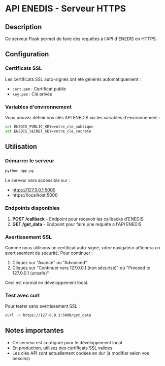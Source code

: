 # API ENEDIS - Serveur HTTPS

## Description
Ce serveur Flask permet de faire des requêtes à l'API d'ENEDIS en HTTPS.

## Configuration

### Certificats SSL
Les certificats SSL auto-signés ont été générés automatiquement :
- `cert.pem` : Certificat public
- `key.pem` : Clé privée

### Variables d'environnement
Vous pouvez définir vos clés API ENEDIS via les variables d'environnement :
```bash
set ENEDIS_PUBLIC_KEY=votre_cle_publique
set ENEDIS_SECRET_KEY=votre_cle_secrete
```

## Utilisation

### Démarrer le serveur
```bash
python app.py
```

Le serveur sera accessible sur :
- https://127.0.0.1:5000
- https://localhost:5000

### Endpoints disponibles

1. **POST /callback** - Endpoint pour recevoir les callbacks d'ENEDIS
2. **GET /get_data** - Endpoint pour faire une requête à l'API ENEDIS

### Avertissement SSL
Comme nous utilisons un certificat auto-signé, votre navigateur affichera un avertissement de sécurité. Pour continuer :

1. Cliquez sur "Avancé" ou "Advanced"
2. Cliquez sur "Continuer vers 127.0.0.1 (non sécurisé)" ou "Proceed to 127.0.0.1 (unsafe)"

Ceci est normal en développement local.

### Test avec curl
Pour tester sans avertissement SSL :
```bash
curl -k https://127.0.0.1:5000/get_data
```

## Notes importantes
- Ce serveur est configuré pour le développement local
- En production, utilisez des certificats SSL valides
- Les clés API sont actuellement codées en dur (à modifier selon vos besoins)